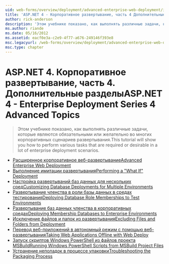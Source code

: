 ```yaml
---
uid: web-forms/overview/deployment/advanced-enterprise-web-deployment/index
title: 'ASP.NET 4 - Корпоративное развертывание, часть 4 Дополнительные разделы | Документация Майкрософт'
author: rick-anderson
description: 'Этом учебнике показано, как выполнять различные задачи, которые являются обязательными или желательно во многих корпоративных сценариев развертывания.'
ms.author: riande
ms.date: 05/16/2012
ms.assetid: eacf0e3a-c2e9-4f77-a676-249146f393e8
msc.legacyurl: /web-forms/overview/deployment/advanced-enterprise-web-deployment
msc.type: chapter
---
```

<a name="aspnet-4---enterprise-deployment-series-4-advanced-topics"></a><span data-ttu-id="527e0-103">ASP.NET 4. Корпоративное развертывание, часть 4. Дополнительные разделы</span><span class="sxs-lookup"><span data-stu-id="527e0-103">ASP.NET 4 - Enterprise Deployment Series 4 Advanced Topics</span></span>
====================
> <span data-ttu-id="527e0-104">Этом учебнике показано, как выполнять различные задачи, которые являются обязательными или желательно во многих корпоративных сценариев развертывания.</span><span class="sxs-lookup"><span data-stu-id="527e0-104">This tutorial will show you how to perform various tasks that are required or desirable in a lot of enterprise deployment scenarios.</span></span>


- [<span data-ttu-id="527e0-105">Расширенное корпоративное веб-развертывание</span><span class="sxs-lookup"><span data-stu-id="527e0-105">Advanced Enterprise Web Deployment</span></span>](advanced-enterprise-web-deployment.md)
- [<span data-ttu-id="527e0-106">Выполнение имитации развертывания</span><span class="sxs-lookup"><span data-stu-id="527e0-106">Performing a "What If" Deployment</span></span>](performing-a-what-if-deployment.md)
- [<span data-ttu-id="527e0-107">Настройка развертываний баз данных для нескольких сред</span><span class="sxs-lookup"><span data-stu-id="527e0-107">Customizing Database Deployments for Multiple Environments</span></span>](customizing-database-deployments-for-multiple-environments.md)
- [<span data-ttu-id="527e0-108">Развертывание членства в роли базы данных в средах тестирования</span><span class="sxs-lookup"><span data-stu-id="527e0-108">Deploying Database Role Memberships to Test Environments</span></span>](deploying-database-role-memberships-to-test-environments.md)
- [<span data-ttu-id="527e0-109">Развертывание баз данных членства в корпоративных средах</span><span class="sxs-lookup"><span data-stu-id="527e0-109">Deploying Membership Databases to Enterprise Environments</span></span>](deploying-membership-databases-to-enterprise-environments.md)
- [<span data-ttu-id="527e0-110">Исключение файлов и папок из развертывания</span><span class="sxs-lookup"><span data-stu-id="527e0-110">Excluding Files and Folders from Deployment</span></span>](excluding-files-and-folders-from-deployment.md)
- [<span data-ttu-id="527e0-111">Перевод веб-приложений в автономный режим с помощью веб-развертывания</span><span class="sxs-lookup"><span data-stu-id="527e0-111">Taking Web Applications Offline with Web Deploy</span></span>](taking-web-applications-offline-with-web-deploy.md)
- [<span data-ttu-id="527e0-112">Запуск скриптов Windows PowerShell из файлов проекта MSBuild</span><span class="sxs-lookup"><span data-stu-id="527e0-112">Running Windows PowerShell Scripts from MSBuild Project Files</span></span>](running-windows-powershell-scripts-from-msbuild-project-files.md)
- [<span data-ttu-id="527e0-113">Устранение неполадок в процессе упаковки</span><span class="sxs-lookup"><span data-stu-id="527e0-113">Troubleshooting the Packaging Process</span></span>](troubleshooting-the-packaging-process.md)
